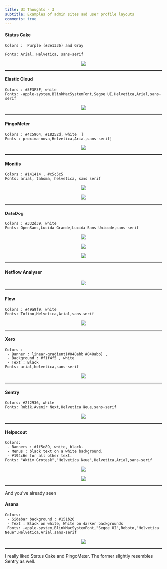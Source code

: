 ```yaml
---
title: UI Thoughts - 3
subtitle: Examples of admin sites and user profile layouts
comments: true
---
```



#### Status Cake 

``` 
Colors :  Purple (#3e1336) and Gray

Fonts: Arial, Helvetica, sans-serif 
```

<p align="center">
<img src="../../img/scribble/32.png"></p>

<hr style="height:2px;border:none;color:#333;background-color:#333;" />

#### Elastic Cloud  
```
Colors : #3F3F3F, white 
Fonts: -apple-system,BlinkMacSystemFont,Segoe UI,Helvetica,Arial,sans-serif
```

<p align="center">
<img src="../../img/scribble/34.png"></p> 

<hr style="height:2px;border:none;color:#333;background-color:#333;" />

#### PingoMeter  
```
Colors : #4c5964, #18252d, white  ] 
Fonts : proxima-nova,Helvetica,Arial,sans-serif]
```
<p align="center">
<img src="../../img/scribble/35.png"></p> 

<hr style="height:2px;border:none;color:#333;background-color:#333;" />

#### Monitis  
```
Colors : #141414 , #c5c5c5
Fonts: arial, tahoma, helvetica, sans serif
```

<p align="center">
<img src="../../img/scribble/37.png"></p> 
<p align="center">
<img src="../../img/scribble/50.png"></p>

<hr style="height:2px;border:none;color:#333;background-color:#333;" />

#### DataDog  
```
Colors : #332d39, white 
Fonts: OpenSans,Lucida Grande,Lucida Sans Unicode,sans-serif
```
<p align="center">
<img src="../../img/scribble/39.png"></p> 

<p align="center">
<img src="../../img/scribble/40.png"></p> 
<p align="center">
<img src="../../img/scribble/42.png"></p> 

<hr style="height:2px;border:none;color:#333;background-color:#333;" />

#### Netflow Analyser 

<p align="center">
<img src="../../img/scribble/43.png"></p> 

<hr style="height:2px;border:none;color:#333;background-color:#333;" />

#### Flow 
```
Colors : #49a9f9, white
Fonts: Tofino,Helvetica,Arial,sans-serif
```

<p align="center">
<img src="../../img/scribble/46.png"></p> 

<hr style="height:2px;border:none;color:#333;background-color:#333;" />

#### Xero 
```
Colors : 
 - Banner : linear-gradient(#048abb,#048abb) , 
 - Background : #f1f4f5 , white
 - Text : Black
Fonts: arial,helvetica,sans-serif
```

<p align="center">
<img src="../../img/scribble/48.png"></p>

<hr style="height:2px;border:none;color:#333;background-color:#333;" />

#### Sentry 
```
Colors: #2f2936, white
Fonts: Rubik,Avenir Next,Helvetica Neue,sans-serif
```
<p align="center">
<img src="../../img/scribble/52.png"></p> 

<hr style="height:2px;border:none;color:#333;background-color:#333;" />

#### Helpscout 
```
Colors: 
 - Banners : #1f5e89, white, black. 
 - Menus : black text on a white background. 
 - #194c6e for all other text.
Fonts: "Aktiv Grotesk","Helvetica Neue",Helvetica,Arial,sans-serif
```
<p align="center">
<img src="../../img/scribble/53.png"></p> 

<p align="center">
<img src="../../img/scribble/55.png"></p> 

<hr style="height:2px;border:none;color:#333;background-color:#333;" />


And you've already seen 

#### Asana 
```
Colors:
 - Sidebar background : #151b26
 - Text : Black on white, White on darker backgrounds
 Fonts: -apple-system,BlinkMacSystemFont,"Segoe UI",Roboto,"Helvetica Neue",Helvetica,Arial,sans-serif
 ```
<p align="center">
<img src="../../img/scribble/56.png"></p> 


<hr style="height:2px;border:none;color:#333;background-color:#333;" />


I really liked Status Cake and PingoMeter. The former slightly resembles Sentry as well.